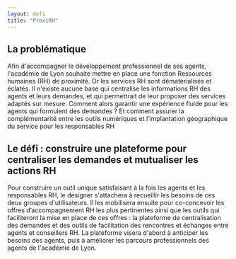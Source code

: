 ```yaml
---
layout: defi
title: "ProxiRH"
---
```


## La problématique
Afin d'accompagner le développement professionnel de ses agents, l'académie de Lyon souhaite mettre en place une fonction Ressources humaines (RH) de proximité. Or les services RH sont dématérialisés et éclatés. Il n'existe aucune base qui centralise les informations RH des agents et leurs demandes, et qui permettrait de leur proposer des services adaptés sur mesure. Comment alors garantir une expérience fluide pour les agents qui formulent des demandes ? Et comment assurer la complémentarité entre les outils numériques et l’implantation géographique du service pour les responsables RH 

## Le défi : construire une plateforme pour centraliser les demandes et mutualiser les actions RH 

Pour construire un outil unique satisfaisant à la fois les agents et les responsables RH, le designer s'attachera à recueillir les besoins de ces deux groupes d'utilisateurs. Il les mobilisera ensuite pour co-concevoir les offres d’accompagnement RH les plus pertinentes ainsi que les outils qui faciliteront la mise en place de ces offres : la plateforme de centralisation des demandes et des outils de facilitation des rencontres et échanges entre agents et conseillers RH. La plateforme visera d'abord à anticiper les besoins des agents, puis à améliorer les parcours professionnels des agents de l'académie de Lyon. 
